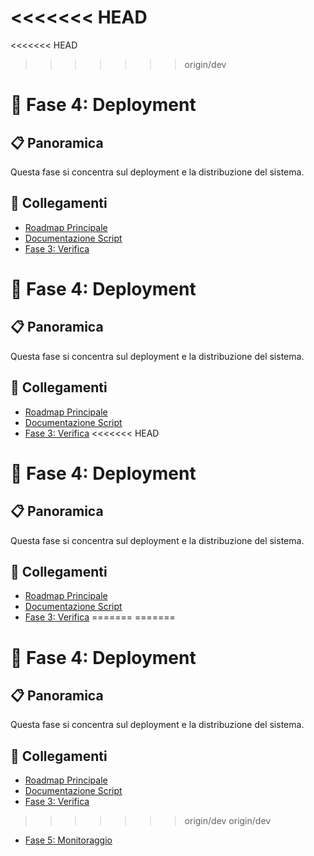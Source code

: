 <<<<<<< HEAD
=======
<<<<<<< HEAD
>>>>>>> origin/dev
# 🚀 Fase 4: Deployment

## 📋 Panoramica
Questa fase si concentra sul deployment e la distribuzione del sistema.

## 🔄 Collegamenti
- [Roadmap Principale](../roadmap.md)
- [Documentazione Script](../project.md)
- [Fase 3: Verifica](../roadmap/03_verification.md)
# 🚀 Fase 4: Deployment

## 📋 Panoramica
Questa fase si concentra sul deployment e la distribuzione del sistema.

## 🔄 Collegamenti
- [Roadmap Principale](../roadmap.md)
- [Documentazione Script](../project.md)
- [Fase 3: Verifica](../roadmap/03_verification.md)
<<<<<<< HEAD
# 🚀 Fase 4: Deployment

## 📋 Panoramica
Questa fase si concentra sul deployment e la distribuzione del sistema.

## 🔄 Collegamenti
- [Roadmap Principale](../roadmap.md)
- [Documentazione Script](../project.md)
- [Fase 3: Verifica](../roadmap/03_verification.md)
=======
=======
# 🚀 Fase 4: Deployment

## 📋 Panoramica
Questa fase si concentra sul deployment e la distribuzione del sistema.

## 🔄 Collegamenti
- [Roadmap Principale](../roadmap.md)
- [Documentazione Script](../project.md)
- [Fase 3: Verifica](../roadmap/03_verification.md)
>>>>>>> origin/dev
>>>>>>> origin/dev
- [Fase 5: Monitoraggio](../roadmap/05_monitoring.md) 